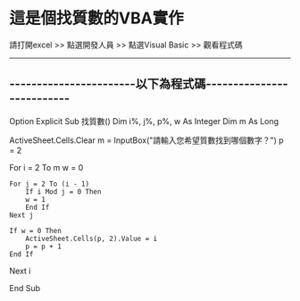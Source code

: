 # 這是個找質數的VBA實作
請打開excel >> 點選開發人員 >> 點選Visual Basic >> 觀看程式碼

-------------------------------------------------------------
-----------------------以下為程式碼--------------------------
-------------------------------------------------------------

Option Explicit
Sub 找質數()
Dim i%, j%, p%, w As Integer
Dim m As Long

ActiveSheet.Cells.Clear
m = InputBox("請輸入您希望質數找到哪個數字？")
p = 2

For i = 2 To m
    w = 0
    
    For j = 2 To (i - 1)
        If i Mod j = 0 Then
        w = 1
        End If
    Next j
    
    If w = 0 Then
        ActiveSheet.Cells(p, 2).Value = i
        p = p + 1
    End If
Next i


End Sub